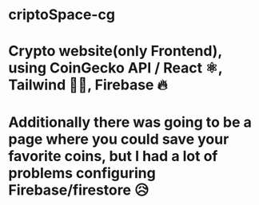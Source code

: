 # criptoSpace-cg
# Crypto website(only Frontend), using CoinGecko API / React ⚛️, Tailwind 😶‍🌫️, Firebase 🔥
# Additionally there was going to be a page where you could save your favorite coins, but I had a lot of problems configuring Firebase/firestore 😥
